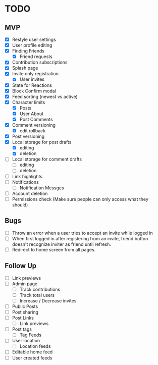 # TODO

## MVP
 - [x] Restyle user settings 
 - [x] User profile editing
 - [x] Finding Friends 
    - [x] Friend requests
 - [x] Contribution subscriptions
 - [x] Splash page
 - [x] Invite only registration
   - [x] User invites
 - [x] State for Reactions
  - [x] Block Confirm modal
 - [x] Feed sorting (newest vs active)
 - [x] Character limits
    - [x] Posts
    - [x] User About
    - [x] Post Comments
 - [x] Comment versioning
    - [x] edit rollback
 - [x] Post versioning
 - [x] Local storage for post drafts
    - [x] editing
    - [x] deletion
 - [ ] Local storage for comment drafts
    - [ ] editing
    - [ ] deletion
 - [ ] Link highlights
 - [ ] Notifications
   - [ ] Notification Messges
 - [ ] Account deletion
 - [ ] Permissions check (Make sure people can only access what they should)

## Bugs
- [ ] Throw an error when a user tries to accept an invite while logged in
- [ ] When first logged in after registering from an invite, friend button doesn't recognize inviter as friend until refresh.
- [ ] Redirect to home screen from all pages.

## Follow Up
 - [ ] Link previews
 - [ ] Admin page
   - [ ] Track contributions
   - [ ] Track total users
   - [ ] Increase / Decrease invites
 - [ ] Public Posts
 - [ ] Post sharing
 - [ ] Post Links 
    - [ ] Link previews
 - [ ] Post tags
    - [ ] Tag Feeds
 - [ ] User location
    - [ ] Location feeds
 - [ ] Editable home feed
 - [ ] User created feeds
